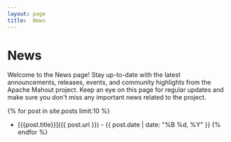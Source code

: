 ```yaml
---
layout: page
title:  News
---
```


# News

Welcome to the News page! Stay up-to-date with the latest announcements, releases, events, and community highlights from
the Apache Mahout project. Keep an eye on this page for regular updates and make sure you don't miss any important news 
related to the project.

{% for post in site.posts limit:10 %}
- [{{post.title}}]({{ post.url }}) - {{ post.date | date: "%B %d, %Y" }}
{% endfor %}

